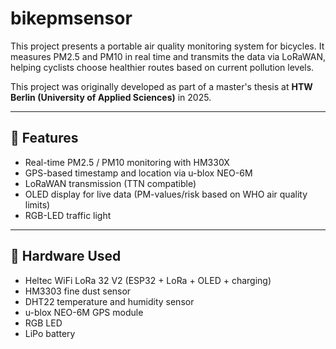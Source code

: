# bikepmsensor
This project presents a portable air quality monitoring system for bicycles. It measures PM2.5 and PM10 in real time and transmits the data via LoRaWAN, helping cyclists choose healthier routes based on current pollution levels.

This project was originally developed as part of a master's thesis at **HTW Berlin (University of Applied Sciences)** in 2025.

---

## 📡 Features

- Real-time PM2.5 / PM10 monitoring with HM330X
- GPS-based timestamp and location via u-blox NEO-6M
- LoRaWAN transmission (TTN compatible)
- OLED display for live data (PM-values/risk based on WHO air quality limits)
- RGB-LED traffic light

---

## 🔧 Hardware Used

- Heltec WiFi LoRa 32 V2 (ESP32 + LoRa + OLED + charging)
- HM3303 fine dust sensor
- DHT22 temperature and humidity sensor
- u-blox NEO-6M GPS module
- RGB LED
- LiPo battery

